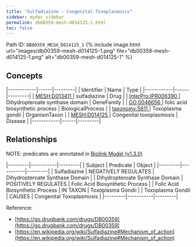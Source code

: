```yaml
---
title: "Sulfadiazine - Congenital Toxoplasmosis"
sidebar: mydoc_sidebar
permalink: db00359-mesh-d014125-1.html
toc: false 
---
```



Path ID: `DB00359_MESH_D014125_1`
{% include image.html url="images/db00359-mesh-d014125-1.png" file="db00359-mesh-d014125-1.png" alt="db00359-mesh-d014125-1" %}

## Concepts

|------------|------|---------|
| Identifier | Name | Type    |
|------------|------|---------|
| <a href="https://identifiers.org/MESH:D013411">MESH:D013411 </a> | sulfadiazine | Drug |
| <a href="https://identifiers.org/InterPro:IPR006390">InterPro:IPR006390 </a> | Dihydropteroate synthase domain | GeneFamily |
| <a href="https://identifiers.org/GO:0046656">GO:0046656 </a> | folic acid biosynthetic process | BiologicalProcess |
| <a href="https://identifiers.org/taxonomy:5811">taxonomy:5811 </a> | Toxoplasma gondii | OrganismTaxon |
| <a href="https://identifiers.org/MESH:D014125">MESH:D014125 </a> | Congenital toxoplasmosis | Disease |
|------------|------|---------|

## Relationships


NOTE: predicates are annotated in <a href="https://github.com/biolink/biolink-model/releases/tag/v1.3.0">Biolink Model (v1.3.0)</a>

|---------|-----------|---------|
| Subject | Predicate | Object  |
|---------|-----------|---------|
| Sulfadiazine | NEGATIVELY REGULATES | Dihydropteroate Synthase Domain |
| Dihydropteroate Synthase Domain | POSITIVELY REGULATES | Folic Acid Biosynthetic Process |
| Folic Acid Biosynthetic Process | IN TAXON | Toxoplasma Gondii |
| Toxoplasma Gondii | CAUSES | Congenital Toxoplasmosis |
|---------|-----------|---------|

Reference: 
  - [https://go.drugbank.com/drugs/DB00359](https://go.drugbank.com/drugs/DB00359)
  - [https://en.wikipedia.org/wiki/Sulfadiazine#Mechanism_of_action](https://en.wikipedia.org/wiki/Sulfadiazine#Mechanism_of_action)
